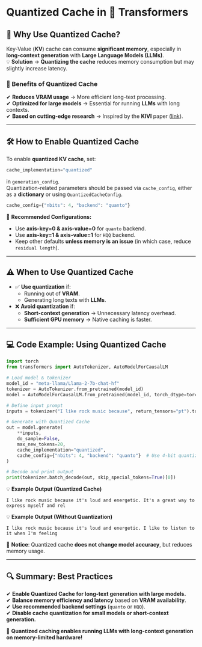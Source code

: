 # **Quantized Cache in 🤗 Transformers**  

## **📌 Why Use Quantized Cache?**  
Key-Value (**KV**) cache can consume **significant memory**, especially in **long-context generation** with **Large Language Models (LLMs)**.  
💡 **Solution** → **Quantizing the cache** reduces memory consumption but may slightly increase latency.  

### **🚀 Benefits of Quantized Cache**
✔ **Reduces VRAM usage** → More efficient long-text processing.  
✔ **Optimized for large models** → Essential for running **LLMs** with long contexts.  
✔ **Based on cutting-edge research** → Inspired by the **KIVI** paper ([link](https://arxiv.org/abs/2306.00978)).  

---

## **🛠️ How to Enable Quantized Cache**
To enable **quantized KV cache**, set:  
```python
cache_implementation="quantized"
```
in `generation_config`.  
Quantization-related parameters should be passed via `cache_config`, either as a **dictionary** or using `QuantizedCacheConfig`.  

```python
cache_config={"nbits": 4, "backend": "quanto"}
```

📌 **Recommended Configurations:**  
- Use **axis-key=0 & axis-value=0** for `quanto` backend.  
- Use **axis-key=1 & axis-value=1** for `HQQ` backend.  
- Keep other defaults **unless memory is an issue** (in which case, reduce `residual length`).  

---

## **⚠️ When to Use Quantized Cache**
- ✅ **Use quantization** if:  
  - Running out of **VRAM**.  
  - Generating long texts with **LLMs**.  
- ❌ **Avoid quantization** if:  
  - **Short-context generation** → Unnecessary latency overhead.  
  - **Sufficient GPU memory** → Native caching is faster.

---

## **💻 Code Example: Using Quantized Cache**  
```python
import torch
from transformers import AutoTokenizer, AutoModelForCausalLM

# Load model & tokenizer
model_id = "meta-llama/Llama-2-7b-chat-hf"
tokenizer = AutoTokenizer.from_pretrained(model_id)
model = AutoModelForCausalLM.from_pretrained(model_id, torch_dtype=torch.float16).to("cuda:0")

# Define input prompt
inputs = tokenizer("I like rock music because", return_tensors="pt").to(model.device)

# Generate with Quantized Cache
out = model.generate(
    **inputs,
    do_sample=False,
    max_new_tokens=20,
    cache_implementation="quantized",
    cache_config={"nbits": 4, "backend": "quanto"}  # Use 4-bit quantization with "quanto" backend
)

# Decode and print output
print(tokenizer.batch_decode(out, skip_special_tokens=True)[0])
```

💡 **Example Output (Quantized Cache)**  
```
I like rock music because it's loud and energetic. It's a great way to express myself and rel
```

💡 **Example Output (Without Quantization)**
```
I like rock music because it's loud and energetic. I like to listen to it when I'm feeling
```
📌 **Notice**: Quantized cache **does not change model accuracy**, but reduces memory usage.  

---

## **🔍 Summary: Best Practices**
✔ **Enable Quantized Cache for long-text generation with large models.**  
✔ **Balance memory efficiency and latency** based on **VRAM availability**.  
✔ **Use recommended backend settings** (`quanto` or `HQQ`).  
✔ **Disable cache quantization for small models or short-context generation.**  

🚀 **Quantized caching enables running LLMs with long-context generation on memory-limited hardware!**